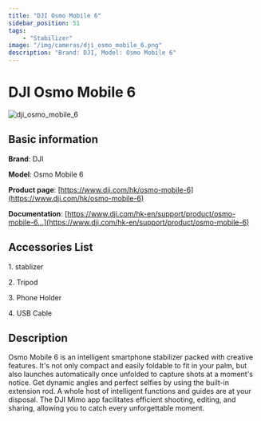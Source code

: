 ```yaml
---
title: "DJI Osmo Mobile 6"
sidebar_position: 51
tags:
    - "Stabilizer"
image: "/img/cameras/dji_osmo_mobile_6.png"
description: "Brand: DJI, Model: Osmo Mobile 6"
---
```

# DJI Osmo Mobile 6

![dji_osmo_mobile_6](/img/cameras/dji_osmo_mobile_6.png)

## Basic information

**Brand**: DJI

**Model**: Osmo Mobile 6

**Product page**: [https://www.dji.com/hk/osmo-mobile-6](https://www.dji.com/hk/osmo-mobile-6)

**Documentation**: [https://www.dji.com/hk-en/support/product/osmo-mobile-6...](https://www.dji.com/hk-en/support/product/osmo-mobile-6)

## Accessories List

1\. stablizer

 2\. Tripod

 3\. Phone Holder

 4\. USB Cable

## Description

Osmo Mobile 6 is an intelligent smartphone stabilizer packed with creative features\. It's not only compact and easily foldable to fit in your palm, but also launches automatically once unfolded to capture shots at a moment's notice\. Get dynamic angles and perfect selfies by using the built\-in extension rod\. A whole host of intelligent functions and guides are at your disposal\. The DJI Mimo app facilitates efficient shooting, editing, and sharing, allowing you to catch every unforgettable moment\.

